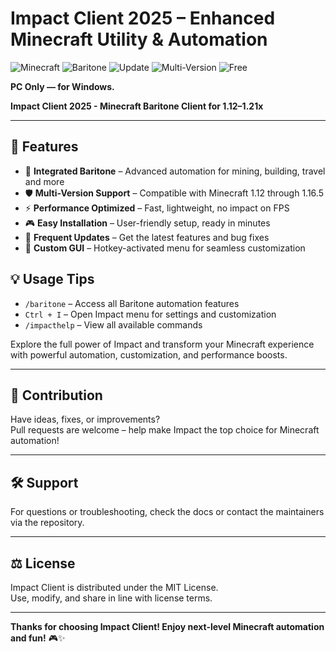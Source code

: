 # Impact Client 2025 – Enhanced Minecraft Utility & Automation

![Minecraft](https://img.shields.io/badge/Platform-Minecraft-blue?style=flat-square)
![Baritone](https://img.shields.io/badge/Integration-Baritone-brightgreen?style=flat-square)
![Update](https://img.shields.io/badge/Updated-2025-blue?style=flat-square)
![Multi-Version](https://img.shields.io/badge/1.12--1.16.5-Supported-blue?style=flat-square)
![Free](https://img.shields.io/badge/Free-Download-brightgreen?style=flat-square)

**PC Only — for Windows.**

**Impact Client 2025 - Minecraft Baritone Client for 1.12–1.21x**

---

## 🚀 Features

- 🤖 **Integrated Baritone** – Advanced automation for mining, building, travel and more
- 🛡️ **Multi-Version Support** – Compatible with Minecraft 1.12 through 1.16.5
- ⚡ **Performance Optimized** – Fast, lightweight, no impact on FPS
- 🎮 **Easy Installation** – User-friendly setup, ready in minutes
- 🔄 **Frequent Updates** – Get the latest features and bug fixes
- 🔧 **Custom GUI** – Hotkey-activated menu for seamless customization



## 💡 Usage Tips

- `/baritone` – Access all Baritone automation features
- `Ctrl + I` – Open Impact menu for settings and customization
- `/impacthelp` – View all available commands

Explore the full power of Impact and transform your Minecraft experience with powerful automation, customization, and performance boosts.

---

## 🤝 Contribution

Have ideas, fixes, or improvements?  
Pull requests are welcome – help make Impact the top choice for Minecraft automation!

---

## 🛠️ Support

For questions or troubleshooting, check the docs or contact the maintainers via the repository.

---

## ⚖️ License

Impact Client is distributed under the MIT License.  
Use, modify, and share in line with license terms.

---

**Thanks for choosing Impact Client! Enjoy next-level Minecraft automation and fun!** 🎮✨
